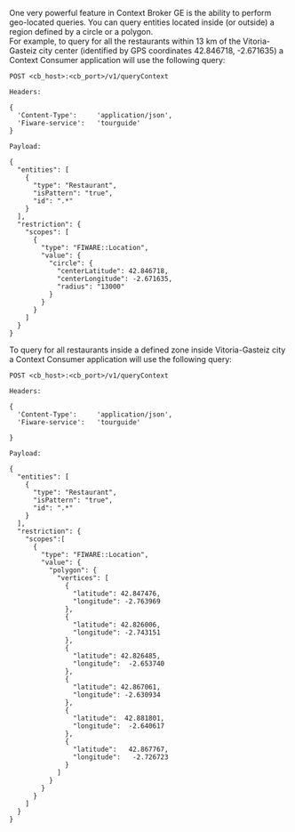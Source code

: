 One very powerful feature in Context Broker GE is the ability to perform
geo-located queries. You can query entities located inside (or outside)
a region defined by a circle or a polygon.  
 For example, to query for all the restaurants within 13 km of the
Vitoria-Gasteiz city center (identified by GPS coordinates 42.846718, -2.671635)
a Context Consumer application will use the following query:

    POST <cb_host>:<cb_port>/v1/queryContext
        
    Headers:

    {
      'Content-Type':     'application/json',
      'Fiware-service':   'tourguide'
    }

    Payload:

    {
      "entities": [
        {
          "type": "Restaurant",
          "isPattern": "true",
          "id": ".*"
        }
      ],
      "restriction": {
        "scopes": [
          {
            "type": "FIWARE::Location",
            "value": {
              "circle": {
                "centerLatitude": 42.846718,
                "centerLongitude": -2.671635,
                "radius": "13000"
              }
            }
          }
        ]
      }
    }


To query for all restaurants inside a defined zone inside Vitoria-Gasteiz city a Context Consumer application will use the following query: 

    POST <cb_host>:<cb_port>/v1/queryContext
        
    Headers:

    {
      'Content-Type':     'application/json',
      'Fiware-service':   'tourguide'

    }

    Payload:

    {
      "entities": [
        {
          "type": "Restaurant",
          "isPattern": "true",
          "id": ".*"
        }
      ],
      "restriction": {
        "scopes":[
          {
            "type": "FIWARE::Location",
            "value": {
              "polygon": {
                "vertices": [
                  {
                    "latitude": 42.847476,
                    "longitude": -2.763969
                  },
                  {
                    "latitude": 42.826006,
                    "longitude": -2.743151
                  },
                  {
                    "latitude": 42.826485,
                    "longitude":  -2.653740
                  },
                  {
                    "latitude": 42.867061,
                    "longitude": -2.630934
                  },
                  {
                    "latitude":  42.881801,
                    "longitude":  -2.640617
                  },
                  {
                    "latitude":   42.867767,
                    "longitude":   -2.726723
                  }
                ]
              }
            }
          }
        ]
      }
    }

